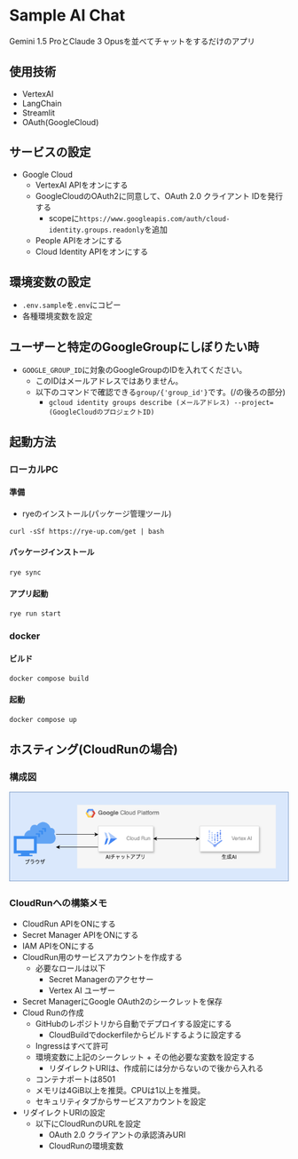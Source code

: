 # Sample AI Chat

Gemini 1.5 ProとClaude 3 Opusを並べてチャットをするだけのアプリ

## 使用技術
- VertexAI
- LangChain
- Streamlit
- OAuth(GoogleCloud)

## サービスの設定
- Google Cloud
  - VertexAI APIをオンにする
  - GoogleCloudのOAuth2に同意して、OAuth 2.0 クライアント IDを発行する
    - scopeに`https://www.googleapis.com/auth/cloud-identity.groups.readonly`を追加
  - People APIをオンにする
  - Cloud Identity APIをオンにする

## 環境変数の設定
- `.env.sample`を`.env`にコピー
- 各種環境変数を設定

## ユーザーと特定のGoogleGroupにしぼりたい時
- `GOOGLE_GROUP_ID`に対象のGoogleGroupのIDを入れてください。
  - このIDはメールアドレスではありません。
  - 以下のコマンドで確認できる`group/{'group_id'}`です。(/の後ろの部分)
    - `gcloud identity groups describe (メールアドレス) --project=(GoogleCloudのプロジェクトID)`

## 起動方法

### ローカルPC

#### 準備

- ryeのインストール(パッケージ管理ツール)

```
curl -sSf https://rye-up.com/get | bash
```

#### パッケージインストール

```
rye sync
```

#### アプリ起動

```
rye run start
```

### docker

#### ビルド

```
docker compose build
```

#### 起動

```
docker compose up
```

## ホスティング(CloudRunの場合)

### 構成図

![構成図](./docs/architecture.drawio.png)

### CloudRunへの構築メモ

- CloudRun APIをONにする
- Secret Manager APIをONにする
- IAM APIをONにする
- CloudRun用のサービスアカウントを作成する
  - 必要なロールは以下
    - Secret Managerのアクセサー
    - Vertex AI ユーザー
- Secret ManagerにGoogle OAuth2のシークレットを保存
- Cloud Runの作成
  - GitHubのレポジトリから自動でデプロイする設定にする
    - CloudBuildでdockerfileからビルドするように設定する
  - Ingressはすべて許可
  - 環境変数に上記のシークレット + その他必要な変数を設定する
    - リダイレクトURIは、作成前には分からないので後から入れる
  - コンテナポートは8501
  - メモリは4GiB以上を推奨。CPUは1以上を推奨。
  - セキュリティタブからサービスアカウントを設定
- リダイレクトURIの設定
  - 以下にCloudRunのURLを設定
    - OAuth 2.0 クライアントの承認済みURI
    - CloudRunの環境変数

